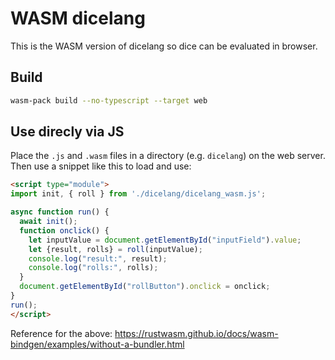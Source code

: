 # WASM dicelang

This is the WASM version of dicelang so dice can be evaluated in browser.

## Build
``` sh
wasm-pack build --no-typescript --target web
```

## Use direcly via JS

Place the `.js` and `.wasm` files in a directory (e.g. `dicelang`) on the web
server. Then use a snippet like this to load and use:

```html
<script type="module">
import init, { roll } from './dicelang/dicelang_wasm.js';

async function run() {
  await init();
  function onclick() {
    let inputValue = document.getElementById("inputField").value;
    let {result, rolls} = roll(inputValue);
    console.log("result:", result);
    console.log("rolls:", rolls);
  }
  document.getElementById("rollButton").onclick = onclick;
}
run();
</script>
```

Reference for the above: https://rustwasm.github.io/docs/wasm-bindgen/examples/without-a-bundler.html 
